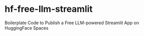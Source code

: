# hf-free-llm-streamlit
Boilerplate Code to Publish a Free LLM-powered Streamlit App on HuggingFace Spaces
